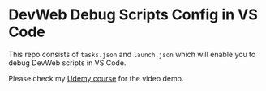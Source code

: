 # DevWeb Debug Scripts Config in VS Code

This repo consists of `tasks.json` and `launch.json` which will enable you to debug DevWeb scripts in VS Code.

Please check my [Udemy course](https://www.udemy.com/course/performance-testing-using-truweb) for the video demo.
